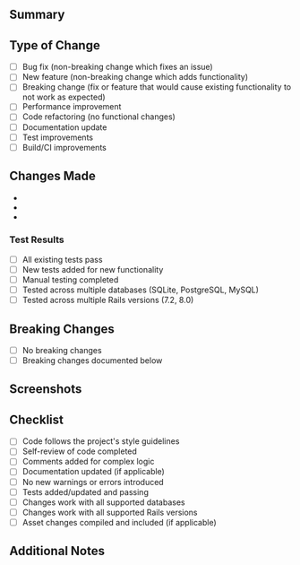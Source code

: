 ## Summary

<!-- Provide a brief description of what this PR does -->

## Type of Change

<!-- Mark the relevant option with an [x] -->

- [ ] Bug fix (non-breaking change which fixes an issue)
- [ ] New feature (non-breaking change which adds functionality)
- [ ] Breaking change (fix or feature that would cause existing functionality to not work as expected)
- [ ] Performance improvement
- [ ] Code refactoring (no functional changes)
- [ ] Documentation update
- [ ] Test improvements
- [ ] Build/CI improvements

## Changes Made

<!-- List the specific changes made in this PR -->

-
-
-

### Test Results

- [ ] All existing tests pass
- [ ] New tests added for new functionality
- [ ] Manual testing completed
- [ ] Tested across multiple databases (SQLite, PostgreSQL, MySQL)
- [ ] Tested across multiple Rails versions (7.2, 8.0)

## Breaking Changes

<!-- List any breaking changes and migration steps if applicable -->

- [ ] No breaking changes
- [ ] Breaking changes documented below

<!-- If there are breaking changes, describe them and provide migration steps -->

## Screenshots

<!-- If applicable, add screenshots to help explain your changes -->

## Checklist

- [ ] Code follows the project's style guidelines
- [ ] Self-review of code completed
- [ ] Comments added for complex logic
- [ ] Documentation updated (if applicable)
- [ ] No new warnings or errors introduced
- [ ] Tests added/updated and passing
- [ ] Changes work with all supported databases
- [ ] Changes work with all supported Rails versions
- [ ] Asset changes compiled and included (if applicable)

## Additional Notes

<!-- Add any additional context, concerns, or implementation details -->

